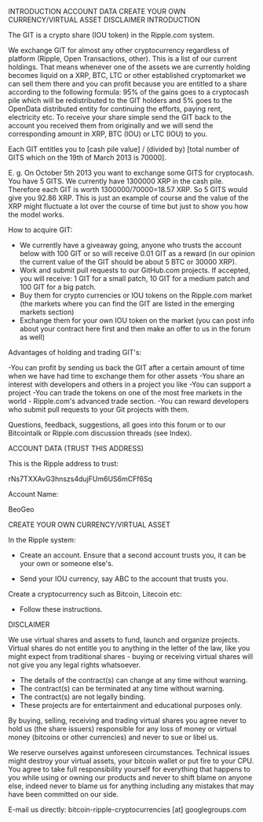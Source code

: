 INTRODUCTION
ACCOUNT DATA
CREATE YOUR OWN CURRENCY/VIRTUAL ASSET
DISCLAIMER
INTRODUCTION

The GIT is a crypto share (IOU token) in the Ripple.com system.

We exchange GIT for almost any other cryptocurrency regardless of platform (Ripple, Open Transactions, other). This is a list of our current holdings. That means whenever one of the assets we are currently holding becomes liquid on a XRP, BTC, LTC or other established cryptomarket we can sell them there and you can profit because you are entitled to a share according to the following formula: 95% of the gains goes to a cryptocash pile which will be redistributed to the GIT holders and 5% goes to the OpenData distributed entity for continuing the efforts, paying rent, electricity etc. To receive your share simple send the GIT back to the account you received them from originally and we will send the corresponding amount in XRP, BTC (IOU) or LTC (IOU) to you.

Each GIT entitles you to [cash pile value] / (divided by) [total number of GITS which on the 19th of March 2013 is 70000].

E. g. On October 5th 2013 you want to exchange some GITS for cryptocash. You have 5 GITS. We currently have 1300000 XRP in the cash pile. Therefore each GIT is worth 1300000/70000=18.57 XRP. So 5 GITS would give you 92.86 XRP. This is just an example of course and the value of the XRP might fluctuate a lot over the course of time but just to show you how the model works.

How to acquire GIT:

- We currently have a giveaway going, anyone who trusts the account below with 100 GIT or so will receive 0.01 GIT as a reward (in our opinion the current value of the GIT should be about 5 BTC or 30000 XRP).
- Work and submit pull requests to our GitHub.com projects. If accepted, you will receive: 1 GIT for a small patch, 10 GIT for a medium patch and 100 GIT for a big patch.
- Buy them for crypto currencies or IOU tokens on the Ripple.com market (the markets where you can find the GIT are listed in the emerging markets section)
- Exchange them for your own IOU token on the market (you can post info about your contract here first and then make an offer to us in the forum as well)

Advantages of holding and trading GIT's:

-You can profit by sending us back the GIT after a certain amount of time when we have had time to exchange them for other assets
-You share an interest with developers and others in a project you like
-You can support a project
-You can trade the tokens on one of the most free markets in the world - Ripple.com's advanced trade section.
-You can reward developers who submit pull requests to your Git projects with them.

Questions, feedback, suggestions, all goes into this forum or to our Bitcointalk or Ripple.com discussion threads (see Index).

ACCOUNT DATA (TRUST THIS ADDRESS)

This is the Ripple address to trust: 

rNs7TXXAvG3hnszs4dujFUm6US6mCFf6Sq

Account Name: 

BeoGeo

CREATE YOUR OWN CURRENCY/VIRTUAL ASSET

In the Ripple system:

- Create an account. Ensure that a second account trusts you, it can be your own or someone else's.

- Send your IOU currency, say ABC to the account that trusts you.

Create a cryptocurrency such as Bitcoin, Litecoin etc:

- Follow these instructions.


DISCLAIMER

We use virtual shares and assets to fund, launch and organize projects. Virtual shares do not entitle you to anything in the letter of the law, like you might expect from traditional shares - buying or receiving virtual shares will not give you any legal rights whatsoever.

- The details of the contract(s) can change at any time without warning.
- The contract(s) can be terminated at any time without warning.
- The contract(s) are not legally binding.
- These projects are for entertainment and educational purposes only.

By buying, selling, receiving and trading virtual shares you agree never to hold us (the share issuers) responsible for any loss of money or virtual money (bitcoins or other currencies) and never to sue or libel us.

We reserve ourselves against unforeseen circumstances. Technical issues might destroy your virtual assets, your bitcoin wallet or put fire to your CPU. You agree to take full responsibility yourself for everything that happens to you while using or owning our products and never to shift blame on anyone else, indeed never to blame us for anything including any mistakes that may have been committed on our side.

E-mail us directly: bitcoin-ripple-cryptocurrencies [at] googlegroups.com

